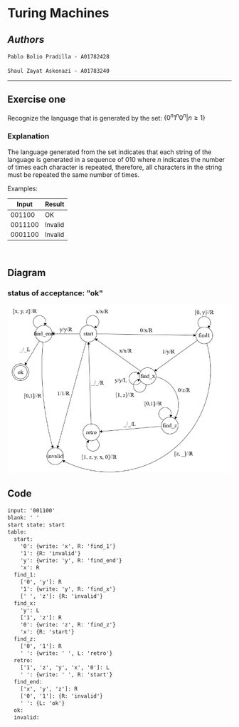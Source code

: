 # **Turing Machines**
## *Authors*
    Pablo Bolio Pradilla - A01782428

    Shaul Zayat Askenazi - A01783240

<hr>

## Exercise one
Recognize the language that is generated by the set: $\lbrace 0^n 1^n 0^n \vert n \geq 1 \rbrace$

### Explanation
The language generated from the set indicates that each string of the language is generated in a sequence of 010 where *n* indicates the number of times each character is repeated, therefore, all characters in the string must be repeated the same number of times.

Examples:

| Input       | Result      |
| ----------- | ----------- |
| 001100      | OK          |
| 0011100     | Invalid     |
| 0001100     | Invalid     |

<br>

## Diagram
### status of acceptance: "ok"
<img src="./ExerciseOne_diagram.png" alt="StateMachine">

## Code
```
input: '001100'
blank: ' '
start state: start
table:
  start:
    '0': {write: 'x', R: 'find_1'}
    '1': {R: 'invalid'}
    'y': {write: 'y', R: 'find_end'}
    'x': R
  find_1:
    ['0', 'y']: R
    '1': {write: 'y', R: 'find_x'}
    [' ', 'z']: {R: 'invalid'}
  find_x:
    'y': L
    ['1', 'z']: R
    '0': {write: 'z', R: 'find_z'}
    'x': {R: 'start'}
  find_z:
    ['0', '1']: R
    ' ': {write: ' ', L: 'retro'}
  retro:
    ['1', 'z', 'y', 'x', '0']: L
    ' ': {write: ' ', R: 'start'}
  find_end:
    ['x', 'y', 'z']: R
    ['0', '1']: {R: 'invalid'}
    ' ': {L: 'ok'}
  ok:
  invalid:
```